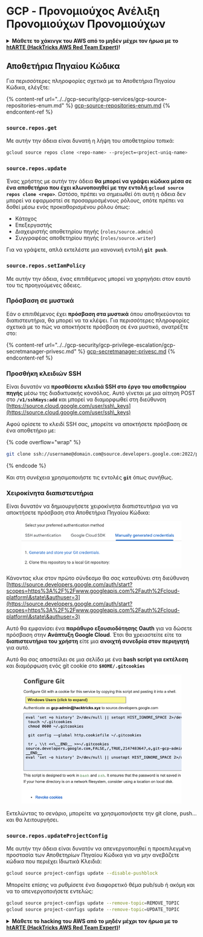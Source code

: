 # GCP - Προνομιούχος Ανέλιξη Προνομιούχων Προνομιούχων

<details>

<summary><strong>Μάθετε το χάκινγκ του AWS από το μηδέν μέχρι τον ήρωα με το</strong> <a href="https://training.hacktricks.xyz/courses/arte"><strong>htARTE (HackTricks AWS Red Team Expert)</strong></a><strong>!</strong></summary>

Άλλοι τρόποι για να υποστηρίξετε το HackTricks:

* Εάν θέλετε να δείτε την **εταιρεία σας να διαφημίζεται στο HackTricks** ή να **κατεβάσετε το HackTricks σε μορφή PDF** ελέγξτε τα [**ΣΧΕΔΙΑ ΣΥΝΔΡΟΜΗΣ**](https://github.com/sponsors/carlospolop)!
* Αποκτήστε το [**επίσημο PEASS & HackTricks swag**](https://peass.creator-spring.com)
* Ανακαλύψτε [**The PEASS Family**](https://opensea.io/collection/the-peass-family), τη συλλογή μας από αποκλειστικά [**NFTs**](https://opensea.io/collection/the-peass-family)
* **Εγγραφείτε στη** 💬 [**ομάδα Discord**](https://discord.gg/hRep4RUj7f) ή στην [**ομάδα telegram**](https://t.me/peass) ή **ακολουθήστε** μας στο **Twitter** 🐦 [**@hacktricks_live**](https://twitter.com/hacktricks_live)**.**
* **Μοιραστείτε τα χάκινγκ κόλπα σας υποβάλλοντας PRs στα** [**HackTricks**](https://github.com/carlospolop/hacktricks) και [**HackTricks Cloud**](https://github.com/carlospolop/hacktricks-cloud) αποθετήρια του github.

</details>

## Αποθετήρια Πηγαίου Κώδικα

Για περισσότερες πληροφορίες σχετικά με τα Αποθετήρια Πηγαίου Κώδικα, ελέγξτε:

{% content-ref url="../../gcp-security/gcp-services/gcp-source-repositories-enum.md" %}
[gcp-source-repositories-enum.md](../../gcp-security/gcp-services/gcp-source-repositories-enum.md)
{% endcontent-ref %}

### `source.repos.get`

Με αυτήν την άδεια είναι δυνατή η λήψη του αποθετηρίου τοπικά:
```bash
gcloud source repos clone <repo-name> --project=<project-uniq-name>
```
### `source.repos.update`

Ένας χρήστης με αυτήν την άδεια **θα μπορεί να γράψει κώδικα μέσα σε ένα αποθετήριο που έχει κλωνοποιηθεί με την εντολή `gcloud source repos clone <repo>`**. Ωστόσο, πρέπει να σημειωθεί ότι αυτή η άδεια δεν μπορεί να εφαρμοστεί σε προσαρμοσμένους ρόλους, οπότε πρέπει να δοθεί μέσω ενός προκαθορισμένου ρόλου όπως:

* Κάτοχος
* Επεξεργαστής
* Διαχειριστής αποθετηρίου πηγής (`roles/source.admin`)
* Συγγραφέας αποθετηρίου πηγής (`roles/source.writer`)

Για να γράψετε, απλά εκτελέστε μια κανονική εντολή **`git push`**.

### `source.repos.setIamPolicy`

Με αυτήν την άδεια, ένας επιτιθέμενος μπορεί να χορηγήσει στον εαυτό του τις προηγούμενες άδειες.

### Πρόσβαση σε μυστικά

Εάν ο επιτιθέμενος έχει **πρόσβαση στα μυστικά** όπου αποθηκεύονται τα διαπιστευτήρια, θα μπορεί να τα κλέψει. Για περισσότερες πληροφορίες σχετικά με το πώς να αποκτήσετε πρόσβαση σε ένα μυστικό, ανατρέξτε στο:

{% content-ref url="../../gcp-security/gcp-privilege-escalation/gcp-secretmanager-privesc.md" %}
[gcp-secretmanager-privesc.md](../../gcp-security/gcp-privilege-escalation/gcp-secretmanager-privesc.md)
{% endcontent-ref %}

### Προσθήκη κλειδιών SSH

Είναι δυνατόν να **προσθέσετε κλειδιά SSH στο έργο του αποθετηρίου πηγής** μέσω της διαδικτυακής κονσόλας. Αυτό γίνεται με μια αίτηση POST στο **`/v1/sshKeys:add`** και μπορεί να διαμορφωθεί στη διεύθυνση [https://source.cloud.google.com/user/ssh\_keys](https://source.cloud.google.com/user/ssh\_keys)

Αφού ορίσετε το κλειδί SSH σας, μπορείτε να αποκτήσετε πρόσβαση σε ένα αποθετήριο με:

{% code overflow="wrap" %}
```bash
git clone ssh://username@domain.com@source.developers.google.com:2022/p/<proj-name>/r/<repo-name>
```
{% endcode %}

Και στη συνέχεια χρησιμοποιήστε τις εντολές **`git`** όπως συνήθως.

### Χειροκίνητα διαπιστευτήρια

Είναι δυνατόν να δημιουργήσετε χειροκίνητα διαπιστευτήρια για να αποκτήσετε πρόσβαση στα Αποθετήρια Πηγαίου Κώδικα:

<figure><img src="../../../.gitbook/assets/image (135).png" alt=""><figcaption></figcaption></figure>

Κάνοντας κλικ στον πρώτο σύνδεσμο θα σας κατευθύνει στη διεύθυνση [https://source.developers.google.com/auth/start?scopes=https%3A%2F%2Fwww.googleapis.com%2Fauth%2Fcloud-platform\&state\&authuser=3](https://source.developers.google.com/auth/start?scopes=https%3A%2F%2Fwww.googleapis.com%2Fauth%2Fcloud-platform\&state\&authuser=3)

Αυτό θα εμφανίσει ένα **παράθυρο εξουσιοδότησης Oauth** για να δώσετε πρόσβαση στην **Ανάπτυξη Google Cloud**. Έτσι θα χρειαστείτε είτε τα **διαπιστευτήρια του χρήστη** είτε μια **ανοιχτή συνεδρία στον περιηγητή** για αυτό.

Αυτό θα σας αποστείλει σε μια σελίδα με ένα **bash script για εκτέλεση** και διαμόρφωση ενός git cookie στο **`$HOME/.gitcookies`**

<figure><img src="../../../.gitbook/assets/image (134).png" alt=""><figcaption></figcaption></figure>

Εκτελώντας το σενάριο, μπορείτε να χρησιμοποιήσετε την git clone, push... και θα λειτουργήσει.

### `source.repos.updateProjectConfig`

Με αυτήν την άδεια είναι δυνατόν να απενεργοποιηθεί η προεπιλεγμένη προστασία των Αποθετηρίων Πηγαίου Κώδικα για να μην ανεβάζετε κώδικα που περιέχει Ιδιωτικά Κλειδιά:
```bash
gcloud source project-configs update --disable-pushblock
```
Μπορείτε επίσης να ρυθμίσετε ένα διαφορετικό θέμα pub/sub ή ακόμη και να το απενεργοποιήσετε εντελώς:
```bash
gcloud source project-configs update --remove-topic=REMOVE_TOPIC
gcloud source project-configs update --remove-topic=UPDATE_TOPIC
```
<details>

<summary><strong>Μάθετε το hacking του AWS από το μηδέν μέχρι τον ήρωα με το</strong> <a href="https://training.hacktricks.xyz/courses/arte"><strong>htARTE (HackTricks AWS Red Team Expert)</strong></a><strong>!</strong></summary>

Άλλοι τρόποι για να υποστηρίξετε το HackTricks:

* Εάν θέλετε να δείτε την **εταιρεία σας να διαφημίζεται στο HackTricks** ή να **κατεβάσετε το HackTricks σε μορφή PDF** ελέγξτε τα [**ΣΧΕΔΙΑ ΣΥΝΔΡΟΜΗΣ**](https://github.com/sponsors/carlospolop)!
* Αποκτήστε το [**επίσημο PEASS & HackTricks swag**](https://peass.creator-spring.com)
* Ανακαλύψτε [**την Οικογένεια PEASS**](https://opensea.io/collection/the-peass-family), τη συλλογή μας από αποκλειστικά [**NFTs**](https://opensea.io/collection/the-peass-family)
* **Εγγραφείτε στη** 💬 [**ομάδα Discord**](https://discord.gg/hRep4RUj7f) ή στη [**ομάδα telegram**](https://t.me/peass) ή **ακολουθήστε** μας στο **Twitter** 🐦 [**@hacktricks_live**](https://twitter.com/hacktricks_live)**.**
* **Μοιραστείτε τα hacking tricks σας υποβάλλοντας PRs στα** [**HackTricks**](https://github.com/carlospolop/hacktricks) και [**HackTricks Cloud**](https://github.com/carlospolop/hacktricks-cloud) αποθετήρια του github.

</details>
